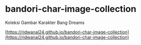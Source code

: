 # bandori-char-image-collection
Koleksi Gambar Karakter Bang Dreams

[https://ridwanal24.github.io/bandori-char-image-collection](https://ridwanal24.github.io/bandori-char-image-collection)